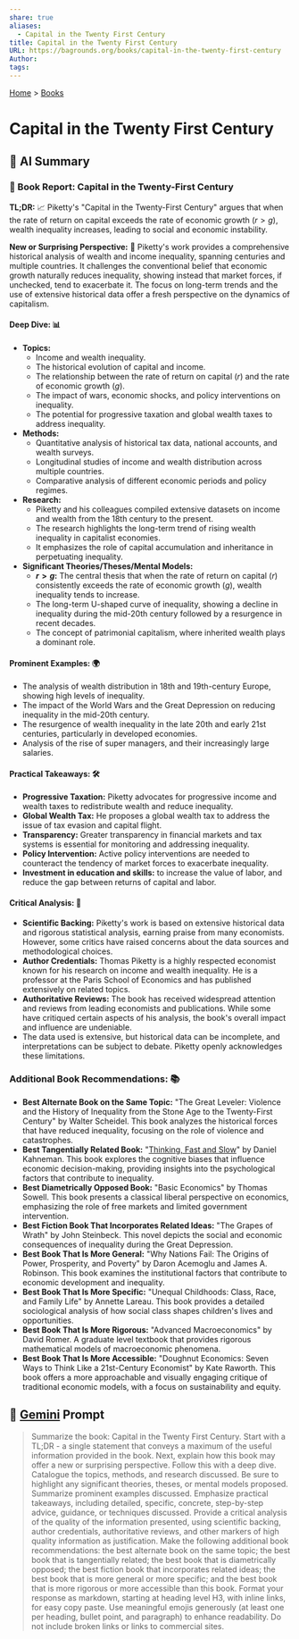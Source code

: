 ```yaml
---
share: true
aliases:
  - Capital in the Twenty First Century
title: Capital in the Twenty First Century
URL: https://bagrounds.org/books/capital-in-the-twenty-first-century
Author: 
tags: 
---
```

[Home](../index.md) > [Books](./index.md)  
# Capital in the Twenty First Century  
## 🤖 AI Summary  
### 📖 Book Report: Capital in the Twenty-First Century  
**TL;DR:** 📈 Piketty's "Capital in the Twenty-First Century" argues that when the rate of return on capital exceeds the rate of economic growth ($r > g$), wealth inequality increases, leading to social and economic instability.  
  
**New or Surprising Perspective:** 🤔 Piketty's work provides a comprehensive historical analysis of wealth and income inequality, spanning centuries and multiple countries. It challenges the conventional belief that economic growth naturally reduces inequality, showing instead that market forces, if unchecked, tend to exacerbate it. The focus on long-term trends and the use of extensive historical data offer a fresh perspective on the dynamics of capitalism.  
  
#### **Deep Dive:** 📊  
* **Topics:**  
    * Income and wealth inequality.  
    * The historical evolution of capital and income.  
    * The relationship between the rate of return on capital ($r$) and the rate of economic growth ($g$).  
    * The impact of wars, economic shocks, and policy interventions on inequality.  
    * The potential for progressive taxation and global wealth taxes to address inequality.  
* **Methods:**  
    * Quantitative analysis of historical tax data, national accounts, and wealth surveys.  
    * Longitudinal studies of income and wealth distribution across multiple countries.  
    * Comparative analysis of different economic periods and policy regimes.  
* **Research:**  
    * Piketty and his colleagues compiled extensive datasets on income and wealth from the 18th century to the present.  
    * The research highlights the long-term trend of rising wealth inequality in capitalist economies.  
    * It emphasizes the role of capital accumulation and inheritance in perpetuating inequality.  
* **Significant Theories/Theses/Mental Models:**  
    * **$r > g$:** The central thesis that when the rate of return on capital ($r$) consistently exceeds the rate of economic growth ($g$), wealth inequality tends to increase.  
    * The long-term U-shaped curve of inequality, showing a decline in inequality during the mid-20th century followed by a resurgence in recent decades.  
    * The concept of patrimonial capitalism, where inherited wealth plays a dominant role.  
  
#### **Prominent Examples:** 🌍  
* The analysis of wealth distribution in 18th and 19th-century Europe, showing high levels of inequality.  
* The impact of the World Wars and the Great Depression on reducing inequality in the mid-20th century.  
* The resurgence of wealth inequality in the late 20th and early 21st centuries, particularly in developed economies.  
* Analysis of the rise of super managers, and their increasingly large salaries.  
  
#### **Practical Takeaways:** 🛠️  
* **Progressive Taxation:** Piketty advocates for progressive income and wealth taxes to redistribute wealth and reduce inequality.  
* **Global Wealth Tax:** He proposes a global wealth tax to address the issue of tax evasion and capital flight.  
* **Transparency:** Greater transparency in financial markets and tax systems is essential for monitoring and addressing inequality.  
* **Policy Intervention:** Active policy interventions are needed to counteract the tendency of market forces to exacerbate inequality.  
* **Investment in education and skills:** to increase the value of labor, and reduce the gap between returns of capital and labor.  
  
#### **Critical Analysis:** 🧐  
* **Scientific Backing:** Piketty's work is based on extensive historical data and rigorous statistical analysis, earning praise from many economists. However, some critics have raised concerns about the data sources and methodological choices.  
* **Author Credentials:** Thomas Piketty is a highly respected economist known for his research on income and wealth inequality. He is a professor at the Paris School of Economics and has published extensively on related topics.  
* **Authoritative Reviews:** The book has received widespread attention and reviews from leading economists and publications. While some have critiqued certain aspects of his analysis, the book's overall impact and influence are undeniable.  
* The data used is extensive, but historical data can be incomplete, and interpretations can be subject to debate. Piketty openly acknowledges these limitations.  
  
### **Additional Book Recommendations:** 📚  
* **Best Alternate Book on the Same Topic:** "The Great Leveler: Violence and the History of Inequality from the Stone Age to the Twenty-First Century" by Walter Scheidel. This book analyzes the historical forces that have reduced inequality, focusing on the role of violence and catastrophes.  
* **Best Tangentially Related Book:** "[Thinking, Fast and Slow](./thinking-fast-and-slow.md)" by Daniel Kahneman. This book explores the cognitive biases that influence economic decision-making, providing insights into the psychological factors that contribute to inequality.  
* **Best Diametrically Opposed Book:** "Basic Economics" by Thomas Sowell. This book presents a classical liberal perspective on economics, emphasizing the role of free markets and limited government intervention.  
* **Best Fiction Book That Incorporates Related Ideas:** "The Grapes of Wrath" by John Steinbeck. This novel depicts the social and economic consequences of inequality during the Great Depression.  
* **Best Book That Is More General:** "Why Nations Fail: The Origins of Power, Prosperity, and Poverty" by Daron Acemoglu and James A. Robinson. This book examines the institutional factors that contribute to economic development and inequality.  
* **Best Book That Is More Specific:** "Unequal Childhoods: Class, Race, and Family Life" by Annette Lareau. This book provides a detailed sociological analysis of how social class shapes children's lives and opportunities.  
* **Best Book That Is More Rigorous:** "Advanced Macroeconomics" by David Romer. A graduate level textbook that provides rigorous mathematical models of macroeconomic phenomena.  
* **Best Book That Is More Accessible:** "Doughnut Economics: Seven Ways to Think Like a 21st-Century Economist" by Kate Raworth. This book offers a more approachable and visually engaging critique of traditional economic models, with a focus on sustainability and equity.  
  
## 💬 [Gemini](https://gemini.google.com) Prompt  
> Summarize the book: Capital in the Twenty First Century. Start with a TL;DR - a single statement that conveys a maximum of the useful information provided in the book. Next, explain how this book may offer a new or surprising perspective. Follow this with a deep dive. Catalogue the topics, methods, and research discussed. Be sure to highlight any significant theories, theses, or mental models proposed. Summarize prominent examples discussed. Emphasize practical takeaways, including detailed, specific, concrete, step-by-step advice, guidance, or techniques discussed. Provide a critical analysis of the quality of the information presented, using scientific backing, author credentials, authoritative reviews, and other markers of high quality information as justification. Make the following additional book recommendations: the best alternate book on the same topic; the best book that is tangentially related; the best book that is diametrically opposed; the best fiction book that incorporates related ideas; the best book that is more general or more specific; and the best book that is more rigorous or more accessible than this book. Format your response as markdown, starting at heading level H3, with inline links, for easy copy paste. Use meaningful emojis generously (at least one per heading, bullet point, and paragraph) to enhance readability. Do not include broken links or links to commercial sites.